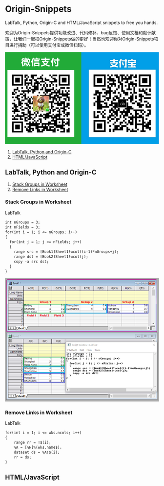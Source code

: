 # Origin-Snippets

LabTalk, Python, Origin-C and HTML/JavaScript snippets to free you hands.

欢迎为Origin-Snippets提供功能改进、代码修补、bug反馈、使用文档和献计献策，让我们一起把Origin-Snippets做的更好！当然也欢迎你对Origin-Snippets项目进行捐助（可以使用支付宝或微信扫码）。

![](donation.png)

1. [LabTalk, Python and Origin-C]()
2. [HTML/JavaScript]()

## LabTalk, Python and Origin-C
1. [Stack Groups in Worksheet](#stack-groups-in-worksheet)
2. [Remove Links in Worksheet](#remove-links-in-worksheet)

### Stack Groups in Worksheet
LabTalk
```
int nGroups = 3;
int nFields = 3;
for(int i = 1; i <= nGroups; i++)
{
  for(int j = 1; j <= nFields; j++)
  {
    range src = [Book1]Sheet1!wcol((i-1)*nGroups+j);
    range dst = [Book2]Sheet1!wcol(j);
    copy -a src dst;
  }
}
```
<img src="Screenshots/Stack Columns in Single Worksheet.png">

### Remove Links in Worksheet
LabTalk
```
for(int i = 1; i <= wks.ncols; i++)
{
    range rr = !$(i);
    %A = [%H]%(wks.name$);
    dataset ds = %A!$(i);
    rr = ds;
}
```

## HTML/JavaScript
